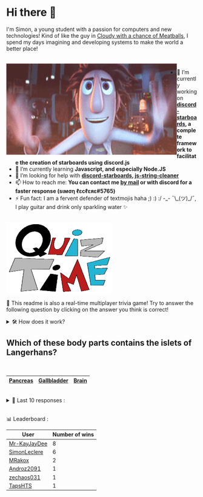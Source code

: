 # Hi there 👋

I'm Simon, a young student with a passion for computers and new technologies!
Kind of like the guy in [Cloudy with a chance of Meatballs](https://www.youtube.com/watch?v=dQw4w9WgXcQ), I spend my days imagining and developing systems to make the world a better place!

<br>

<img width="450" height="240" src="./assets/cloudyWithAChanceOfMeatBalls.gif" align=left>

- 🔭 I’m currently working on **[discord-starboards](https://github.com/SimonLeclere/discord-starboards), a complete framework to facilitate the creation of starboards using discord.js**
- 🌱 I’m currently learning **Javascript, and especially Node.JS**
- 🤔 I’m looking for help with **[discord-starboards](https://github.com/SimonLeclere/discord-starboards), [js-string-cleaner](https://github.com/SimonLeclere/Js-String-Cleaner)**
- 📫 How to reach me: **You can contact me [by mail](mailto:simon-leclere@orange.fr) or with discord for a faster response (sιмση ℓεcℓεяε#5765)**
- ⚡ Fun fact: I am a fervent defender of textmojis haha ;) :) :/ -\_- ¯\\\_(ツ)\_/¯, I play guitar and drink only sparkling water ✨

<br>

<img width="280" height="187" src="./assets/quizTime.gif">

<br>

🎲 This readme is also a real-time multiplayer trivia game! Try to answer the following question by clicking on the answer you think is correct!
<details>
  <summary>🛠️ How does it work?</summary>
  Each answer is a link to a pre-filled issue. When you press "Submit new issue", it triggers a Github action workflow that compares your answer with the correct answer, finds a new question and updates the readme.md file. Not bad huh?! This whole process only takes about 20 seconds!
</details>

## Which of these body parts contains the islets of Langerhans?

<br>

| [Pancreas](https://github.com/SimonLeclere/SimonLeclere/issues/new?title=quiz%7C3739%7CPancreas&body=Just%20click%20'Submit%20new%20issue'.) | [Gallbladder](https://github.com/SimonLeclere/SimonLeclere/issues/new?title=quiz%7C3739%7CGallbladder&body=Just%20click%20'Submit%20new%20issue'.) | [Brain](https://github.com/SimonLeclere/SimonLeclere/issues/new?title=quiz%7C3739%7CBrain&body=Just%20click%20'Submit%20new%20issue'.) |
| - | - | - | 

<br>

<details>
  <summary>📒 Last 10 responses :</summary>

- **MRakox** answered **bark** to `Which of these sounds is commonly associated with owls?` (Wrong answer)
- **SimonLeclere** answered **Street Fighter** to `Which of these game franchises were made by Namco?` (Wrong answer)
- **SimonLeclere** answered **Fermented Black Beans** to `In Rome, which of these ingredients is used to flavour ciabatta bread?` (Wrong answer)
- **TapsHTS** answered **False** to `There is a Donald Trump Board Game, which was made in 1989.` (Wrong answer)
- **TapsHTS** answered **True** to `The song Scatman&#039;s World was released after Scatman (Ski-Ba-Bop-Ba-Dop-Bop).` (Good answer)
- **SimonLeclere** answered **Jim Morrison** to `Which of these singers referred to himself as “the Lizard King”?` (Good answer)
- **Mr-KayJayDee** answered **10** to `How many seasons did "Stargate SG-1" have?` (Good answer)
- **Mr-KayJayDee** answered **'All the President's Men'** to `Which of the following is about the Watergate scandal?` (Good answer)
- **Mr-KayJayDee** answered **Spotify** to `Which of these companies offers a “freemium” service?` (Good answer)
- **Mr-KayJayDee** answered **Serpent Club** to `Which of these is a real Ivy League secret society?` (Wrong answer)

</details>

<br>

📊 Leaderboard :

| User | Number of wins |
|-|-|
| [Mr-KayJayDee](https://github.com/Mr-KayJayDee) | 8 |
| [SimonLeclere](https://github.com/SimonLeclere) | 6 |
| [MRakox](https://github.com/MRakox) | 2 |
| [Androz2091](https://github.com/Androz2091) | 1 |
| [zechaos031](https://github.com/zechaos031) | 1 |
| [TapsHTS](https://github.com/TapsHTS) | 1 |